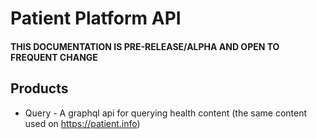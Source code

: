 # Patient Platform API 

#### THIS DOCUMENTATION IS PRE-RELEASE/ALPHA AND OPEN TO FREQUENT CHANGE

## Products
* Query - A graphql api for querying health content (the same content used on https://patient.info)